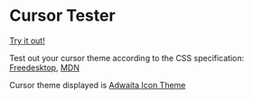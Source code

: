 # Cursor Tester

[Try it out!](https://lleheny0.github.io/cursor-tester/)

Test out your cursor theme according to the CSS specification: [Freedesktop](https://www.freedesktop.org/wiki/Specifications/cursor-spec/), [MDN](https://developer.mozilla.org/en-US/docs/Web/CSS/cursor)

Cursor theme displayed is [Adwaita Icon Theme](https://gitlab.gnome.org/GNOME/adwaita-icon-theme)
